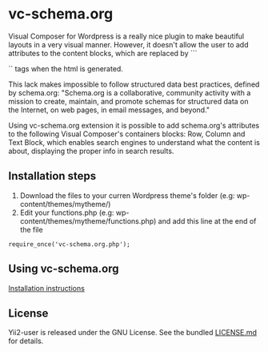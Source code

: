 # vc-schema.org

Visual Composer for Wordpress is a really nice plugin to make beautiful layouts in a very visual manner. However, it doesn't allow the user to add attributes to the content blocks, which are replaced by ```<div>`` tags when the html is generated. 

This lack makes impossible to follow structured data best practices, defined by schema.org:
"Schema.org is a collaborative, community activity with a mission to create, maintain, and promote schemas for structured data on the Internet, on web pages, in email messages, and beyond."

Using vc-schema.org extension it is possible to add schema.org's attributes to the following Visual Composer's containers blocks: Row, Column and Text Block, which enables search engines to understand what the content is about, displaying the proper info in search results. 


## Installation steps

1. Download the files to your curren Wordpress theme's folder (e.g: wp-content/themes/mytheme/)
2. Edit your functions.php (e.g: wp-content/themes/mytheme/functions.php) and add this line at the end of the file
```
require_once('vc-schema.org.php');
```

## Using vc-schema.org

[Installation instructions](docs/getting-started.md)


## License
Yii2-user is released under the GNU License. See the bundled [LICENSE.md](LICENSE)
for details.
